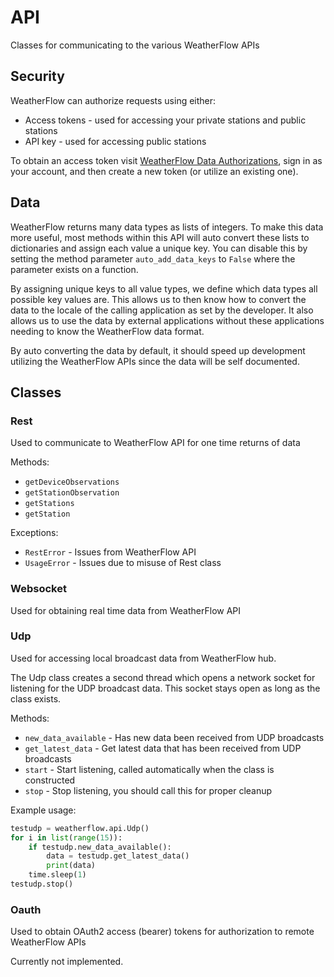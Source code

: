 # API
Classes for communicating to the various WeatherFlow APIs

## Security
WeatherFlow can authorize requests using either:
* Access tokens - used for accessing your private stations and public stations
* API key - used for accessing public stations

To obtain an access token visit [WeatherFlow Data Authorizations](https://tempestwx.com/settings/tokens),
sign in as your account, and then create a new token (or utilize an existing one).

## Data
WeatherFlow returns many data types as lists of integers.  To make this data more useful, most methods within
this API will auto convert these lists to dictionaries and assign each value a unique key.  You can disable
this by setting the method parameter `auto_add_data_keys` to `False` where the parameter exists on a function.

By assigning unique keys to all value types, we define which data types all possible key values are.  This allows
us to then know how to convert the data to the locale of the calling application as set by the developer.  It also
allows us to use the data by external applications without these applications needing to know the WeatherFlow data
format.

By auto converting the data by default, it should speed up development utilizing the WeatherFlow APIs since the
data will be self documented.

## Classes

### Rest
Used to communicate to WeatherFlow API for one time returns of data

Methods:
* `getDeviceObservations`
* `getStationObservation`
* `getStations`
* `getStation`
 

Exceptions:
* `RestError` - Issues from WeatherFlow API
* `UsageError` - Issues due to misuse of Rest class


### Websocket
Used for obtaining real time data from WeatherFlow API


### Udp
Used for accessing local broadcast data from WeatherFlow hub.

The Udp class creates a second thread which opens a network socket for listening for the UDP broadcast data.
This socket stays open as long as the class exists.

Methods:
* `new_data_available` - Has new data been received from UDP broadcasts
* `get_latest_data` - Get latest data that has been received from UDP broadcasts
* `start` - Start listening, called automatically when the class is constructed
* `stop` - Stop listening, you should call this for proper cleanup

Example usage:
```python
testudp = weatherflow.api.Udp()
for i in list(range(15)):
    if testudp.new_data_available():
        data = testudp.get_latest_data()
        print(data)
    time.sleep(1)
testudp.stop()
```

### Oauth
Used to obtain OAuth2 access (bearer) tokens for authorization to remote WeatherFlow APIs

Currently not implemented.